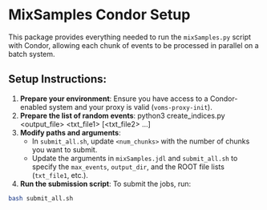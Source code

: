 # MixSamples Condor Setup

This package provides everything needed to run the `mixSamples.py` script with Condor, allowing each chunk of events to be processed in parallel on a batch system.

## Setup Instructions:

1. **Prepare your environment**: Ensure you have access to a Condor-enabled system and your proxy is valid (`voms-proxy-init`).
2. **Prepare the list of random events**: python3 create_indices.py <output_file> <txt_file1> [<txt_file2> ...]
2. **Modify paths and arguments**:
    - In `submit_all.sh`, update `<num_chunks>` with the number of chunks you want to submit.
    - Update the arguments in `mixSamples.jdl` and `submit_all.sh` to specify the `max_events`, `output_dir`, and the ROOT file lists (`txt_file1`, etc.).
3. **Run the submission script**: To submit the jobs, run:

```bash
bash submit_all.sh
```
